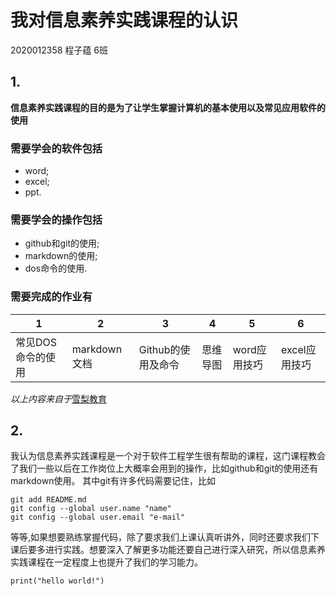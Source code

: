 # 我对信息素养实践课程的认识 
2020012358 程子蕴 6班
## 1.
**信息素养实践课程的目的是为了让学生掌握计算机的基本使用以及常见应用软件的使用**
### 需要学会的软件包括
- word;
- excel;
- ppt.
### 需要学会的操作包括
- github和git的使用;
- markdown的使用;
- dos命令的使用.
### 需要完成的作业有
|1|2|3|4|5|6|
|--|--|--|--|--|--|
|常见DOS命令的使用|markdown文档|Github的使用及命令|思维导图|word应用技巧|excel应用技巧|

*以上内容来自于*[雪梨教育](http://www.edu2act.cn/team/xin-xi-su-yang-shi-jian/tasks/2374/)

## 2.
我认为信息素养实践课程是一个对于软件工程学生很有帮助的课程，这门课程教会了我们一些以后在工作岗位上大概率会用到的操作，比如github和git的使用还有markdown使用。
其中git有许多代码需要记住，比如

```
git add README.md
git config --global user.name "name"
git config --global user.email "e-mail"
```

等等,如果想要熟练掌握代码，除了要求我们上课认真听讲外，同时还要求我们下课后要多进行实践。想要深入了解更多功能还要自己进行深入研究，所以信息素养实践课程在一定程度上也提升了我们的学习能力。



`print("hello world!")`